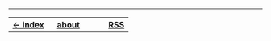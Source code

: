 

<br>

----------------------------------

<table>
<tr>
<th style="border: none; text-align: left; width: 33%"><a href="/">← index</a></th>
<th style="border: none; text-align: center; width: 34%"><a href="/about.html">about</a></th>
<th style="border: none; text-align: right; width: 33%"><a href="/rss.xml">RSS</a></th>
</tr>
</table>
